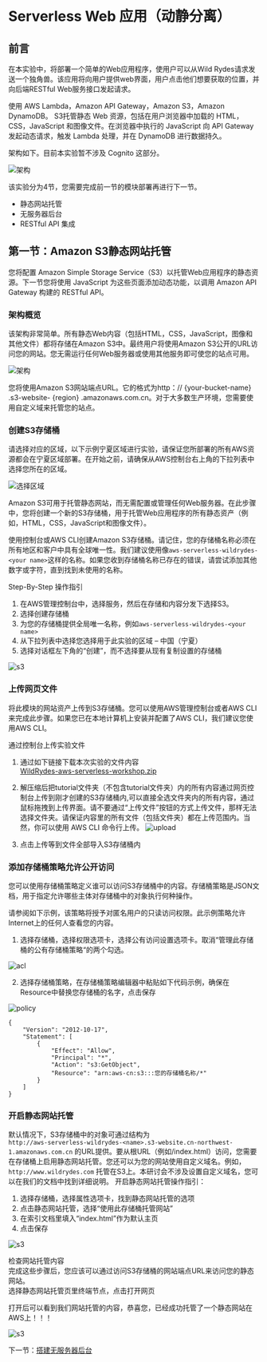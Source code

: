 # Serverless Web 应用（动静分离）

## 前言
在本实验中，将部署一个简单的Web应用程序，使用户可以从Wild Rydes请求发送一个独角兽。该应用将向用户提供web界面，用户点击他们想要获取的位置，并向后端RESTful Web服务接口发起请求。

使用 AWS Lambda，Amazon API Gateway，Amazon S3，Amazon DynamoDB。 S3托管静态 Web 资源，包括在用户浏览器中加载的 HTML，CSS，JavaScript 和图像文件。在浏览器中执行的 JavaScript 向 API Gateway 发起动态请求，触发 Lambda 处理，并在 DynamoDB 进行数据持久。

架构如下。目前本实验暂不涉及 Cognito 这部分。  

![架构](./img/Picture1.png)

该实验分为4节，您需要完成前一节的模块部署再进行下一节。
* 静态网站托管
* 无服务器后台
* RESTful API 集成

## 第一节：Amazon S3静态网站托管

您将配置 Amazon Simple Storage Service（S3）以托管Web应用程序的静态资源。下一节您将使用 JavaScript 为这些页面添加动态功能，以调用 Amazon API Gateway 构建的 RESTful API。

### 架构概览
该架构非常简单。所有静态Web内容（包括HTML，CSS，JavaScript，图像和其他文件）都将存储在Amazon S3中。最终用户将使用Amazon S3公开的URL访问您的网站。您无需运行任何Web服务器或使用其他服务即可使您的站点可用。

![架构](./img/Picture2.png)

您将使用Amazon S3网站端点URL。它的格式为http：// {your-bucket-name} .s3-website- {region} .amazonaws.com.cn。对于大多数生产环境，您需要使用自定义域来托管您的站点。

### 创建S3存储桶

请选择对应的区域，以下示例宁夏区域进行实验，请保证您所部署的所有AWS资源都会在宁夏区域部署。在开始之前，请确保从AWS控制台右上角的下拉列表中选择您所在的区域。

![选择区域](./img/Picture3.png)
  
Amazon S3可用于托管静态网站，而无需配置或管理任何Web服务器。在此步骤中，您将创建一个新的S3存储桶，用于托管Web应用程序的所有静态资产（例如，HTML，CSS，JavaScript和图像文件）。  
  
使用控制台或AWS CLI创建Amazon S3存储桶。请记住，您的存储桶名称必须在所有地区和客户中具有全球唯一性。我们建议使用像`aws-serverless-wildrydes-<your name>`这样的名称。如果您收到存储桶名称已存在的错误，请尝试添加其他数字或字符，直到找到未使用的名称。

Step-By-Step 操作指引  
1. 在AWS管理控制台中，选择服务，然后在存储和内容分发下选择S3。
2. 选择创建存储桶
3. 为您的存储桶提供全局唯一名称，例如`aws-serverless-wildrydes-<your name>`
4. 从下拉列表中选择您选择用于此实验的区域 – 中国（宁夏）
5. 选择对话框左下角的“创建”，而不选择要从现有复制设置的存储桶

![s3](./img/Picture4.png)

### 上传网页文件  
将此模块的网站资产上传到S3存储桶。您可以使用AWS管理控制台或者AWS CLI来完成此步骤。如果您已在本地计算机上安装并配置了AWS CLI，我们建议您使用AWS CLI。 
  
通过控制台上传实验文件  
1. 通过如下链接下载本次实验的文件内容  
[WildRydes-aws-serverless-workshop.zip](./WildRydes-aws-serverless-workshop.zip)  
1. 解压缩后把tutorial文件夹（不包含tutorial文件夹）内的所有内容通过网页控制台上传到刚才创建的S3存储桶内,可以直接全选文件夹内的所有内容，通过鼠标拖拽到上传界面。请不要通过“上传文件”按钮的方式上传文件，那样无法选择文件夹。请保证内容里的所有文件（包括文件夹）都在上传范围内。当然，你可以使用 AWS CLI 命令行上传。
![upload](./img/Picture5.png)

3. 点击上传等到文件全部导入S3存储桶内

### 添加存储桶策略允许公开访问  
您可以使用存储桶策略定义谁可以访问S3存储桶中的内容。存储桶策略是JSON文档，用于指定允许哪些主体对存储桶中的对象执行何种操作。   
  
请参阅如下示例，该策略将授予对匿名用户的只读访问权限。此示例策略允许Internet上的任何人查看您的内容。  
1. 选择存储桶，选择权限选项卡，选择公有访问设置选项卡。取消“管理此存储桶的公有存储桶策略“的两个勾选。
  
![acl](./img/Picturep1.png)
  
2. 选择存储桶策略，在存储桶策略编辑器中粘贴如下代码示例，确保在Resource中替换您存储桶的名字，点击保存  
  
![policy](./img/Picture6.png)

    {
        "Version": "2012-10-17",
        "Statement": [
            {
                "Effect": "Allow",
                "Principal": "*",
                "Action": "s3:GetObject",
                "Resource": "arn:aws-cn:s3:::您的存储桶名称/*"
            }
        ]
    }

### 开启静态网站托管
默认情况下，S3存储桶中的对象可通过结构为  
`http://aws-serverless-wildrydes-<name>.s3-website.cn-northwest-1.amazonaws.com.cn` 的URL提供。要从根URL（例如/index.html）访问，您需要在存储桶上启用静态网站托管。您还可以为您的网站使用自定义域名。例如，`http://www.wildrydes.com` 托管在S3上。本研讨会不涉及设置自定义域名，您可以在我们的文档中找到详细说明。
开启静态网站托管操作指引：
1. 选择存储桶，选择属性选项卡，找到静态网站托管的选项
2. 点击静态网站托管，选择“使用此存储桶托管网站”
3. 在索引文档里填入“index.html”作为默认主页
4. 点击保存

![s3](./img/Picture7.png)

检查网站托管内容  
完成这些步骤后，您应该可以通过访问S3存储桶的网站端点URL来访问您的静态网站。  
选择静态网站托管页里终端节点，点击打开网页  
   
打开后可以看到我们网站托管的内容，恭喜您，已经成功托管了一个静态网站在AWS上！！！  

![s3](./img/Picture8.png)
    
    
   
下一节：[搭建无服务器后台](./readme2.md)
